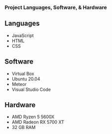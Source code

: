 ### Project Languages, Software, & Hardware ###

## Languages ##
- JavaScript
- HTML
- CSS

## Software ##
- Virtual Box
- Ubuntu 20.04
- Meteor
- Visual Studio Code

## Hardware ##
- AMD Ryzen 5 5600X
- AMD Radeon RX 5700 XT
- 32 GB RAM
